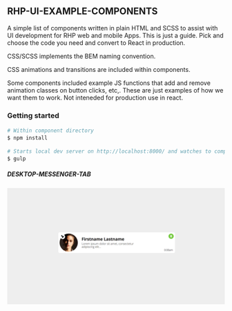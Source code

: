## RHP-UI-EXAMPLE-COMPONENTS

A simple list of components written in plain HTML and SCSS to assist with UI development for RHP web and mobile Apps. This is just a guide. Pick and choose the code you need and convert to React in production.

CSS/SCSS implements the BEM naming convention.

CSS animations and transitions are included within components.

Some components included example JS functions that add and remove animation classes on button clicks, etc,. These are just examples of how we want them to work. Not inteneded for production use in react.


### Getting started

```sh
# Within component directory
$ npm install
```

```sh
# Starts local dev server on http://localhost:8000/ and watches to compile scss
$ gulp
```

##### DESKTOP-MESSENGER-TAB
![alt text](https://github.com/DigitalQuarter/RHP-UI-EXAMPLE-COMPONENTS/blob/master/DESKTOP/DESKTOP-MESSENGER-TAB/component.jpg)
